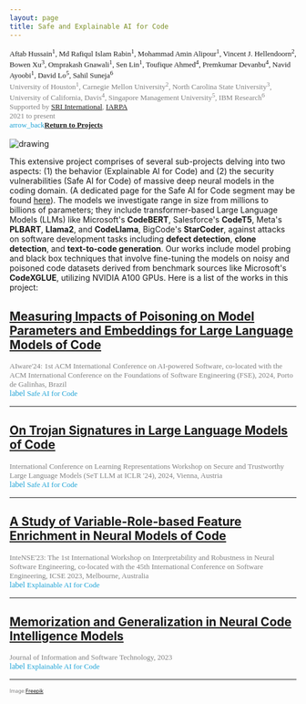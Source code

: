 ```yaml
---
layout: page
title: Safe and Explainable AI for Code 
---
```


<div style="font-family: 'Alata'; font-size: small;">
<span>Aftab Hussain<sup>1</sup>, Md Rafiqul Islam Rabin<sup>1</sup>, Mohammad Amin
Alipour<sup>1</sup>, Vincent J. Hellendoorn<sup>2</sup>, Bowen Xu<sup>3</sup>,
Omprakash Gnawali<sup>1</sup>, Sen Lin<sup>1</sup>, Toufique Ahmed<sup>4</sup>,
Premkumar Devanbu<sup>4</sup>, Navid Ayoobi<sup>1</sup>, David Lo<sup>5</sup>,
Sahil Suneja<sup>6</sup> <br></span>
<span style="color: gray; font-size: small;">University of Houston<sup>1</sup>,
Carnegie Mellon University<sup>2</sup>, North Carolina State
University<sup>3</sup>, University of California, Davis<sup>4</sup>, Singapore
Management University<sup>5</sup>, IBM Research<sup>6</sup>
<br> Supported by <a href = "https://www.sri.com/">SRI International</a>, <a
href = "https://www.iarpa.gov/">IARPA</a>
<br> 2021 to present</span> 
<br><span class="material-symbols-outlined" style="color: #1ba2d6;">arrow_back</span><b><a href="../Projects/index.html#code-intel-menu">Return to Projects</a></b>
<br>
<br>
</span>
</div>

<style>
img {
  display: block;
  margin-left: auto;
  margin-right: auto;
  max-width: 100%;
  height: auto;
}
</style>

<img src="../images/projects/code-intel/ai-background.jpg" alt="drawing"/>


This extensive project comprises of several sub-projects delving into two
aspects: (1) the behavior (Explainable AI for Code) and (2) the security
vulnerabilities (Safe AI for Code) of massive deep neural models in the coding
domain. (A dedicated page for the Safe AI for Code segment may be found
[here](http://babylon.cs.uh.edu/web/)). The models we investigate range in size from millions to billions of
parameters; they include transformer-based Large Language Models (LLMs) like
Microsoft's **CodeBERT**, Salesforce's **CodeT5**, Meta's **PLBART**,
**Llama2**, and **CodeLlama**, BigCode's **StarCoder**, against attacks on
software development tasks including **defect detection**, **clone detection**,
and **text-to-code generation**.  Our works include model probing and black box
techniques that involve fine-tuning the models on noisy and poisoned code
datasets derived from benchmark sources like Microsoft's **CodeXGLUE**,
utilizing NVIDIA A100 GPUs. Here is a list of the works in this project: 

## [Measuring Impacts of Poisoning on Model Parameters and Embeddings for Large Language Models of Code](../project-params-embeds/index.html) 
<div style="font-family: 'Alata';">
    <span style="color: gray; font-size: small;">AIware'24: 1st ACM
International Conference on AI-powered Software, co-located with the ACM
International Conference on the Foundations of Software Engineering (FSE),
2024, Porto de Galinhas, Brazil <br></span>
    <span class="material-symbols-outlined" style="color: #1ba2d6;">label</span>
    <span style="color: #1ba2d6; font-size: small;">Safe AI for Code</span>
</div>

_____________


## [On Trojan Signatures in Large Language Models of Code](../project-trojan-sig/index.html) 
<div style="font-family: 'Alata';">
    <span style="color: gray; font-size: small;"> International Conference on
Learning Representations Workshop on Secure and Trustworthy Large Language
Models (SeT LLM at ICLR '24), 2024, Vienna, Austria <br></span>
    <span class="material-symbols-outlined" style="color: #1ba2d6;">label</span>
    <span style="color: #1ba2d6; font-size: small;">Safe AI for Code</span>
</div>

_____________


## [A Study of Variable-Role-based Feature Enrichment in Neural Models of Code](../project-roles/index.html) 
<div style="font-family: 'Alata';">
    <span style="color: gray; font-size: small;">InteNSE'23: The 1st International Workshop on Interpretability and
Robustness in Neural Software Engineering, co-located with the 45th
International Conference on Software Engineering, ICSE 2023, Melbourne,
Australia  <br></span>
    <span class="material-symbols-outlined" style="color: #1ba2d6;">label</span>
    <span style="color: #1ba2d6; font-size: small;">Explainable AI for Code</span>
</div>

_____________


## [Memorization and Generalization in Neural Code Intelligence Models](../project-mem-gen/index.html) 
<div style="font-family: 'Alata';">
    <span style="color: gray; font-size: small;">Journal of Information and Software Technology, 2023
<br></span>
    <span class="material-symbols-outlined" style="color: #1ba2d6;">label</span>
    <span style="color: #1ba2d6; font-size: small;">Explainable AI for Code</span>
</div>

_____________

<p style="color:gray;font-size:8pt;"><small>Image:<a href="https://www.freepik.com/free-photo/virtual-projection-lights-forming-square-pattern-dark-background_13500430.htm#fromView=search&page=4&position=52&uuid=2464b102-c894-41db-ba6c-24ff2d6ce136" target="_blank">Freepik</a></small></p>
